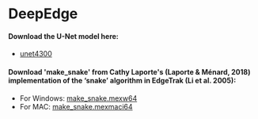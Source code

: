 # DeepEdge

#### Download the U-Net model here: 
 - [unet4300](https://yaleedu-my.sharepoint.com/:u:/g/personal/wei-rong_chen_yale_edu/EXsijdmwl8hDuP1vKsbHdoIB3hXRq5fJNBa80H9BsyK_TA?e=ILS8Ko)

#### Download 'make_snake' from Cathy Laporte's (Laporte & Ménard, 2018) implementation of the ‘snake’ algorithm in EdgeTrak (Li et al. 2005):
 - For Windows: [make_snake.mexw64](https://github.com/cathylaporte/SLURP/raw/master/make_snake.mexw64) 
 - For MAC: [make_snake.mexmaci64](https://github.com/cathylaporte/SLURP/raw/master/make_snake.mexmaci64)

